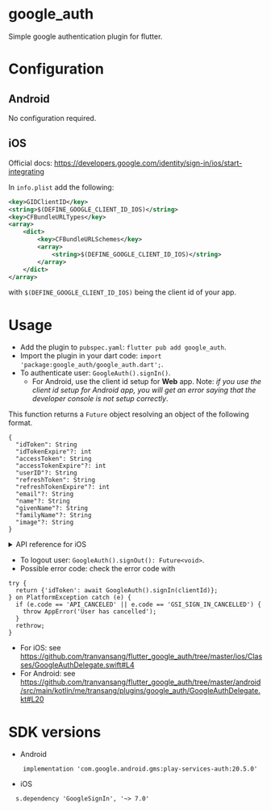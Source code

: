 # google_auth

Simple google authentication plugin for flutter.

# Configuration

## Android
No configuration required.

## iOS

Official docs: https://developers.google.com/identity/sign-in/ios/start-integrating

In `info.plist` add the following:

```xml
<key>GIDClientID</key>
<string>$(DEFINE_GOOGLE_CLIENT_ID_IOS)</string>
<key>CFBundleURLTypes</key>
<array>
    <dict>
        <key>CFBundleURLSchemes</key>
        <array>
            <string>$(DEFINE_GOOGLE_CLIENT_ID_IOS)</string>
        </array>
    </dict>
</array>
```

with `$(DEFINE_GOOGLE_CLIENT_ID_IOS)` being the client id of your app.

# Usage

- Add the plugin to `pubspec.yaml`: `flutter pub add google_auth`.
- Import the plugin in your dart code: `import 'package:google_auth/google_auth.dart';`.
- To authenticate user: `GoogleAuth().signIn()`.
  - For Android, use the client id setup for **Web** app. Note: *if you use the client id setup for Android app, you will get an error saying that the developer console is not setup correctly*.

This function returns a `Future` object resolving an object of the following format.
```
{
  "idToken": String
  "idTokenExpire"?: int
  "accessToken": String
  "accessTokenExpire"?: int
  "userID"?: String
  "refreshToken": String
  "refreshTokenExpire"?: int
  "email"?: String
  "name"?: String
  "givenName"?: String
  "familyName"?: String
  "image"?: String
}
```

<details>
<summary>API reference for iOS</summary>
- Token object: https://developers.google.com/identity/sign-in/ios/reference/Classes/GIDToken
- Profile object: https://developers.google.com/identity/sign-in/ios/reference/Classes/GIDProfileData.html
</details>

- To logout user: `GoogleAuth().signOut(): Future<void>`.
- Possible error code: check the error code with
```flutter
try {
  return {'idToken': await GoogleAuth().signIn(clientId)};
} on PlatformException catch (e) {
  if (e.code == 'API_CANCELED' || e.code == 'GSI_SIGN_IN_CANCELLED') {
    throw AppError('User has cancelled');
  }
  rethrow;
}
```
  - For iOS: see https://github.com/tranvansang/flutter_google_auth/tree/master/ios/Classes/GoogleAuthDelegate.swift#L4
  - For Android: see https://github.com/tranvansang/flutter_google_auth/tree/master/android/src/main/kotlin/me/transang/plugins/google_auth/GoogleAuthDelegate.kt#L20

# SDK versions
- Android
```
    implementation 'com.google.android.gms:play-services-auth:20.5.0'
```

- iOS
```
  s.dependency 'GoogleSignIn', '~> 7.0'
```
